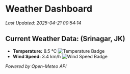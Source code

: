 
# Weather Dashboard

_Last Updated: 2025-04-21 00:54:14_

## Current Weather Data: (Srinagar, JK)
- **Temperature:** 8.5 °C ![Temperature Badge](https://img.shields.io/badge/Temperature-Low%20Temp-blue)
- **Wind Speed:** 3.4 km/h ![Wind Speed Badge](https://img.shields.io/badge/Wind%20Speed-Light%20Wind-blue)

*Powered by Open-Meteo API*
